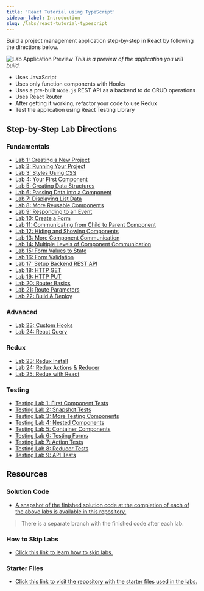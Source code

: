 ```yaml
---
title: 'React Tutorial using TypeScript'
sidebar_label: Introduction
slug: /labs/react-tutorial-typescript
---
```


Build a project management application step-by-step in React by following the directions below.

![Lab Application Preview](../../../static/img/lab-application-preview.gif)
_This is a preview of the application you will build._

- Uses JavaScript
- Uses only function components with Hooks
- Uses a pre-built `Node.js` REST API as a backend to do CRUD operations
- Uses React Router
- After getting it working, refactor your code to use Redux
- Test the application using React Testing Library

## Step-by-Step Lab Directions

### Fundamentals

- [Lab 1: Creating a New Project](01-CreatingNewProject.md)
- [Lab 2: Running Your Project](02-RunningYourProject.md)
- [Lab 3: Styles Using CSS](03-StylesUsingCSS.md)
- [Lab 4: Your First Component](04-YourFirstComponent.md)
- [Lab 5: Creating Data Structures](05-CreatingDataStructures.md)
- [Lab 6: Passing Data into a Component](06-PassingDataToComponent.md)
- [Lab 7: Displaying List Data](07-DisplayingListData.md)
- [Lab 8: More Reusable Components](08-MoreReusableComponents.md)
- [Lab 9: Responding to an Event](09-RespondingToEvent.md)
- [Lab 10: Create a Form](10-CreatingForm.md)
- [Lab 11: Communicating from Child to Parent Component](11-CommunicatingChildToParentComponent.md)
- [Lab 12: Hiding and Showing Components](12-HidingShowingComponents.md)
- [Lab 13: More Component Communication](13-MoreComponentCommunication.md)
- [Lab 14: Multiple Levels of Component Communication](14-MultipleLevelComponentCommunication.md)
- [Lab 15: Form Values to State](15-FormValuesToState.md)
- [Lab 16: Form Validation](16-FormValidation.md)
- [Lab 17: Setup Backend REST API](17-SetupBackendRESTAPI.md)
- [Lab 18: HTTP GET](18-HTTP-GET.md)
- [Lab 19: HTTP PUT](19-HTTP-PUT.md)
- [Lab 20: Router Basics](20-RouterBasics.md)
- [Lab 21: Route Parameters](21-RouteParameters.md)
- [Lab 22: Build & Deploy](22-BuildAndDeploy.md)

### Advanced

- [Lab 23: Custom Hooks](23-CustomHooks.md)
- [Lab 24: React Query](24-ReactQuery.md)

### Redux

- [Lab 23: Redux Install](R1-ReduxInstall.md)
- [Lab 24: Redux Actions & Reducer](R2-ReduxActionsReducer.md)
- [Lab 25: Redux with React](R3-ReduxWithReact.md)

### Testing

- [Testing Lab 1: First Component Tests](T1-FirstComponentTests.md)
- [Testing Lab 2: Snapshot Tests](T2-SnapshotTests.md)
- [Testing Lab 3: More Testing Components](T3-MoreTestingComponents.md)
- [Testing Lab 4: Nested Components](T4-NestedComponents.md)
- [Testing Lab 5: Container Components](T5-ContainerComponents.md)
- [Testing Lab 6: Testing Forms](T6-TestingForms.md)
- [Testing Lab 7: Action Tests](T7-ActionTests.md)
- [Testing Lab 8: Reducer Tests](T8-ReducerTests.md)
- [Testing Lab 9: API Tests](T9-APITests.md)

## Resources

### Solution Code

- [A snapshot of the finished solution code at the completion of each of the above labs is available in this repository.](https://github.com/craigmckeachie/projectpilot-js)

> There is a separate branch with the finished code after each lab.

### How to Skip Labs

- [Click this link to learn how to skip labs.](A1-SkippingLabs.md)

### Starter Files

- [Click this link to visit the repository with the starter files used in the labs.](https://github.com/craigmckeachie/react-starter-files)
